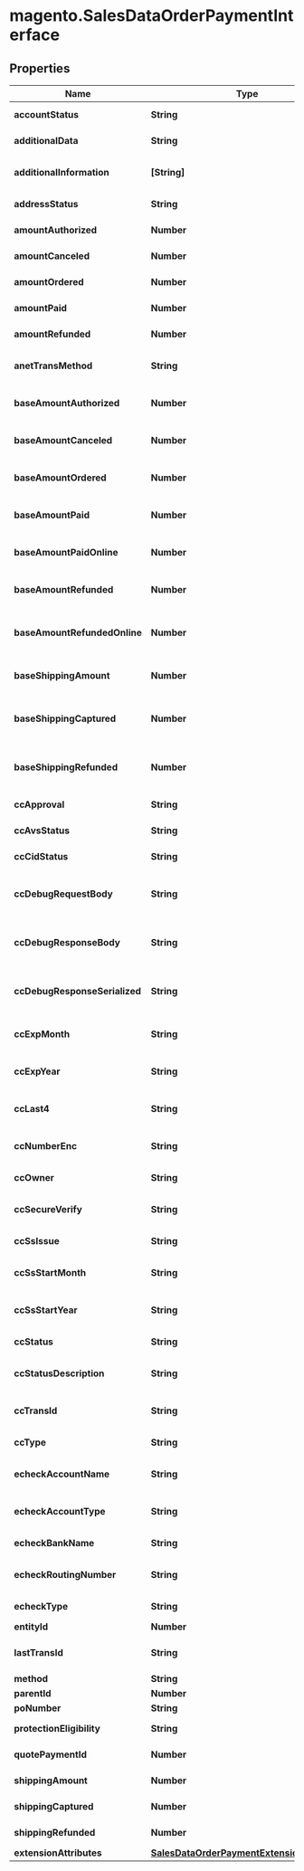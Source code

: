 # magento.SalesDataOrderPaymentInterface

## Properties
Name | Type | Description | Notes
------------ | ------------- | ------------- | -------------
**accountStatus** | **String** | Account status. | 
**additionalData** | **String** | Additional data. | [optional] 
**additionalInformation** | **[String]** | Array of additional information. | 
**addressStatus** | **String** | Address status. | [optional] 
**amountAuthorized** | **Number** | Amount authorized. | [optional] 
**amountCanceled** | **Number** | Amount canceled. | [optional] 
**amountOrdered** | **Number** | Amount ordered. | [optional] 
**amountPaid** | **Number** | Amount paid. | [optional] 
**amountRefunded** | **Number** | Amount refunded. | [optional] 
**anetTransMethod** | **String** | Anet transaction method. | [optional] 
**baseAmountAuthorized** | **Number** | Base amount authorized. | [optional] 
**baseAmountCanceled** | **Number** | Base amount canceled. | [optional] 
**baseAmountOrdered** | **Number** | Base amount ordered. | [optional] 
**baseAmountPaid** | **Number** | Base amount paid. | [optional] 
**baseAmountPaidOnline** | **Number** | Base amount paid online. | [optional] 
**baseAmountRefunded** | **Number** | Base amount refunded. | [optional] 
**baseAmountRefundedOnline** | **Number** | Base amount refunded online. | [optional] 
**baseShippingAmount** | **Number** | Base shipping amount. | [optional] 
**baseShippingCaptured** | **Number** | Base shipping captured amount. | [optional] 
**baseShippingRefunded** | **Number** | Base shipping refunded amount. | [optional] 
**ccApproval** | **String** | Credit card approval. | [optional] 
**ccAvsStatus** | **String** | Credit card avs status. | [optional] 
**ccCidStatus** | **String** | Credit card CID status. | [optional] 
**ccDebugRequestBody** | **String** | Credit card debug request body. | [optional] 
**ccDebugResponseBody** | **String** | Credit card debug response body. | [optional] 
**ccDebugResponseSerialized** | **String** | Credit card debug response serialized. | [optional] 
**ccExpMonth** | **String** | Credit card expiration month. | [optional] 
**ccExpYear** | **String** | Credit card expiration year. | [optional] 
**ccLast4** | **String** | Last four digits of the credit card. | 
**ccNumberEnc** | **String** | Encrypted credit card number. | [optional] 
**ccOwner** | **String** | Credit card number. | [optional] 
**ccSecureVerify** | **String** | Credit card secure verify. | [optional] 
**ccSsIssue** | **String** | Credit card SS issue. | [optional] 
**ccSsStartMonth** | **String** | Credit card SS start month. | [optional] 
**ccSsStartYear** | **String** | Credit card SS start year. | [optional] 
**ccStatus** | **String** | Credit card status. | [optional] 
**ccStatusDescription** | **String** | Credit card status description. | [optional] 
**ccTransId** | **String** | Credit card transaction ID. | [optional] 
**ccType** | **String** | Credit card type. | [optional] 
**echeckAccountName** | **String** | eCheck account name. | [optional] 
**echeckAccountType** | **String** | eCheck account type. | [optional] 
**echeckBankName** | **String** | eCheck bank name. | [optional] 
**echeckRoutingNumber** | **String** | eCheck routing number. | [optional] 
**echeckType** | **String** | eCheck type. | [optional] 
**entityId** | **Number** | Entity ID. | [optional] 
**lastTransId** | **String** | Last transaction ID. | [optional] 
**method** | **String** | Method. | 
**parentId** | **Number** | Parent ID. | [optional] 
**poNumber** | **String** | PO number. | [optional] 
**protectionEligibility** | **String** | Protection eligibility. | [optional] 
**quotePaymentId** | **Number** | Quote payment ID. | [optional] 
**shippingAmount** | **Number** | Shipping amount. | [optional] 
**shippingCaptured** | **Number** | Shipping captured. | [optional] 
**shippingRefunded** | **Number** | Shipping refunded. | [optional] 
**extensionAttributes** | [**SalesDataOrderPaymentExtensionInterface**](SalesDataOrderPaymentExtensionInterface.md) |  | [optional] 


